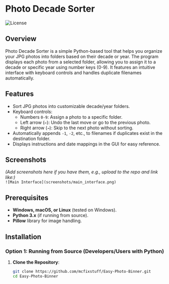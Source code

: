 # Photo Decade Sorter

![License](https://img.shields.io/badge/license-MIT-blue.svg)

## Overview

Photo Decade Sorter is a simple Python-based tool that helps you organize your JPG photos into folders based on their decade or year. The program displays each photo from a selected folder, allowing you to assign it to a decade or specific year using number keys (0-9). It features an intuitive interface with keyboard controls and handles duplicate filenames automatically.

## Features

- Sort JPG photos into customizable decade/year folders.
- Keyboard controls:
  - Numbers `0-9`: Assign a photo to a specific folder.
  - Left arrow (`←`): Undo the last move or go to the previous photo.
  - Right arrow (`→`): Skip to the next photo without sorting.
- Automatically appends `-1`, `-2`, etc., to filenames if duplicates exist in the destination folder.
- Displays instructions and date mappings in the GUI for easy reference.

## Screenshots

*(Add screenshots here if you have them, e.g., upload to the repo and link like:)*  
`![Main Interface](screenshots/main_interface.png)`

## Prerequisites

- **Windows, macOS, or Linux** (tested on Windows).
- **Python 3.x** (if running from source).
- **Pillow** library for image handling.

## Installation

### Option 1: Running from Source (Developers/Users with Python)

1. **Clone the Repository**:
   ```bash
   git clone https://github.com/mcfixstuff/Easy-Photo-Binner.git
   cd Easy-Photo-Binner
